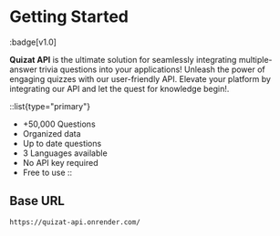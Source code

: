 # Getting Started
:badge[v1.0]

**Quizat API** is the ultimate solution for seamlessly integrating multiple-answer trivia questions into your applications! Unleash the power of engaging quizzes with our user-friendly API. Elevate your platform by integrating our API and let the quest for knowledge begin!.

::list{type="primary"}
- +50,000 Questions
- Organized data
- Up to date questions
- 3 Languages available
- No API key required
- Free to use
::


## Base URL
```
https://quizat-api.onrender.com/
```